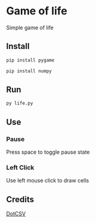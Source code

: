 # Game of life

Simple game of life

## Install

```sh
pip install pygame

pip install numpy
```

## Run

```sh
py life.py
```

## Use

### Pause

Press space to toggle pause state

### Left Click

Use left mouse click to draw cells

## Credits

[DotCSV](https://github.com/dotcsv)
